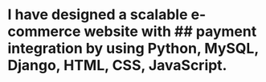 # I have designed a scalable e-commerce website with ## payment integration by using Python, MySQL, Django, HTML, CSS, JavaScript.
